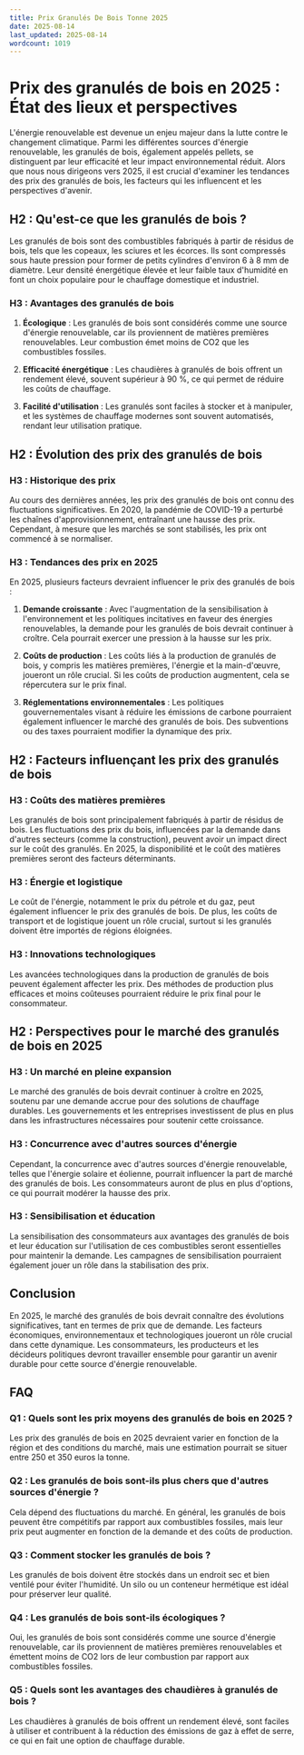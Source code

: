 ```yaml
---
title: Prix Granulés De Bois Tonne 2025
date: 2025-08-14
last_updated: 2025-08-14
wordcount: 1019
---
```


# Prix des granulés de bois en 2025 : État des lieux et perspectives

L'énergie renouvelable est devenue un enjeu majeur dans la lutte contre le changement climatique. Parmi les différentes sources d'énergie renouvelable, les granulés de bois, également appelés pellets, se distinguent par leur efficacité et leur impact environnemental réduit. Alors que nous nous dirigeons vers 2025, il est crucial d'examiner les tendances des prix des granulés de bois, les facteurs qui les influencent et les perspectives d'avenir.

## H2 : Qu'est-ce que les granulés de bois ?

Les granulés de bois sont des combustibles fabriqués à partir de résidus de bois, tels que les copeaux, les sciures et les écorces. Ils sont compressés sous haute pression pour former de petits cylindres d'environ 6 à 8 mm de diamètre. Leur densité énergétique élevée et leur faible taux d'humidité en font un choix populaire pour le chauffage domestique et industriel.

### H3 : Avantages des granulés de bois

1. **Écologique** : Les granulés de bois sont considérés comme une source d'énergie renouvelable, car ils proviennent de matières premières renouvelables. Leur combustion émet moins de CO2 que les combustibles fossiles.
   
2. **Efficacité énergétique** : Les chaudières à granulés de bois offrent un rendement élevé, souvent supérieur à 90 %, ce qui permet de réduire les coûts de chauffage.

3. **Facilité d'utilisation** : Les granulés sont faciles à stocker et à manipuler, et les systèmes de chauffage modernes sont souvent automatisés, rendant leur utilisation pratique.

## H2 : Évolution des prix des granulés de bois

### H3 : Historique des prix

Au cours des dernières années, les prix des granulés de bois ont connu des fluctuations significatives. En 2020, la pandémie de COVID-19 a perturbé les chaînes d'approvisionnement, entraînant une hausse des prix. Cependant, à mesure que les marchés se sont stabilisés, les prix ont commencé à se normaliser.

### H3 : Tendances des prix en 2025

En 2025, plusieurs facteurs devraient influencer le prix des granulés de bois :

1. **Demande croissante** : Avec l'augmentation de la sensibilisation à l'environnement et les politiques incitatives en faveur des énergies renouvelables, la demande pour les granulés de bois devrait continuer à croître. Cela pourrait exercer une pression à la hausse sur les prix.

2. **Coûts de production** : Les coûts liés à la production de granulés de bois, y compris les matières premières, l'énergie et la main-d'œuvre, joueront un rôle crucial. Si les coûts de production augmentent, cela se répercutera sur le prix final.

3. **Réglementations environnementales** : Les politiques gouvernementales visant à réduire les émissions de carbone pourraient également influencer le marché des granulés de bois. Des subventions ou des taxes pourraient modifier la dynamique des prix.

## H2 : Facteurs influençant les prix des granulés de bois

### H3 : Coûts des matières premières

Les granulés de bois sont principalement fabriqués à partir de résidus de bois. Les fluctuations des prix du bois, influencées par la demande dans d'autres secteurs (comme la construction), peuvent avoir un impact direct sur le coût des granulés. En 2025, la disponibilité et le coût des matières premières seront des facteurs déterminants.

### H3 : Énergie et logistique

Le coût de l'énergie, notamment le prix du pétrole et du gaz, peut également influencer le prix des granulés de bois. De plus, les coûts de transport et de logistique jouent un rôle crucial, surtout si les granulés doivent être importés de régions éloignées.

### H3 : Innovations technologiques

Les avancées technologiques dans la production de granulés de bois peuvent également affecter les prix. Des méthodes de production plus efficaces et moins coûteuses pourraient réduire le prix final pour le consommateur.

## H2 : Perspectives pour le marché des granulés de bois en 2025

### H3 : Un marché en pleine expansion

Le marché des granulés de bois devrait continuer à croître en 2025, soutenu par une demande accrue pour des solutions de chauffage durables. Les gouvernements et les entreprises investissent de plus en plus dans les infrastructures nécessaires pour soutenir cette croissance.

### H3 : Concurrence avec d'autres sources d'énergie

Cependant, la concurrence avec d'autres sources d'énergie renouvelable, telles que l'énergie solaire et éolienne, pourrait influencer la part de marché des granulés de bois. Les consommateurs auront de plus en plus d'options, ce qui pourrait modérer la hausse des prix.

### H3 : Sensibilisation et éducation

La sensibilisation des consommateurs aux avantages des granulés de bois et leur éducation sur l'utilisation de ces combustibles seront essentielles pour maintenir la demande. Les campagnes de sensibilisation pourraient également jouer un rôle dans la stabilisation des prix.

## Conclusion

En 2025, le marché des granulés de bois devrait connaître des évolutions significatives, tant en termes de prix que de demande. Les facteurs économiques, environnementaux et technologiques joueront un rôle crucial dans cette dynamique. Les consommateurs, les producteurs et les décideurs politiques devront travailler ensemble pour garantir un avenir durable pour cette source d'énergie renouvelable.

## FAQ

### Q1 : Quels sont les prix moyens des granulés de bois en 2025 ?

Les prix des granulés de bois en 2025 devraient varier en fonction de la région et des conditions du marché, mais une estimation pourrait se situer entre 250 et 350 euros la tonne.

### Q2 : Les granulés de bois sont-ils plus chers que d'autres sources d'énergie ?

Cela dépend des fluctuations du marché. En général, les granulés de bois peuvent être compétitifs par rapport aux combustibles fossiles, mais leur prix peut augmenter en fonction de la demande et des coûts de production.

### Q3 : Comment stocker les granulés de bois ?

Les granulés de bois doivent être stockés dans un endroit sec et bien ventilé pour éviter l'humidité. Un silo ou un conteneur hermétique est idéal pour préserver leur qualité.

### Q4 : Les granulés de bois sont-ils écologiques ?

Oui, les granulés de bois sont considérés comme une source d'énergie renouvelable, car ils proviennent de matières premières renouvelables et émettent moins de CO2 lors de leur combustion par rapport aux combustibles fossiles.

### Q5 : Quels sont les avantages des chaudières à granulés de bois ?

Les chaudières à granulés de bois offrent un rendement élevé, sont faciles à utiliser et contribuent à la réduction des émissions de gaz à effet de serre, ce qui en fait une option de chauffage durable.
